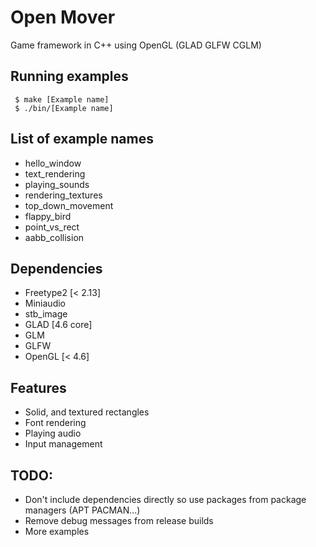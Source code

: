 # Open Mover 
Game framework in C++ using OpenGL (GLAD GLFW CGLM)

## Running examples
```console
 $ make [Example name]
 $ ./bin/[Example name]
```

## List of example names
 - hello_window
 - text_rendering
 - playing_sounds
 - rendering_textures
 - top_down_movement
 - flappy_bird
 - point_vs_rect
 - aabb_collision

## Dependencies
 - Freetype2 [< 2.13]
 - Miniaudio
 - stb_image
 - GLAD [4.6 core]
 - GLM
 - GLFW
 - OpenGL [< 4.6]

## Features
 - Solid, and textured rectangles
 - Font rendering
 - Playing audio
 - Input management

## TODO:
 - Don't include dependencies directly so use packages from package managers (APT PACMAN...)
 - Remove debug messages from release builds
 - More examples
